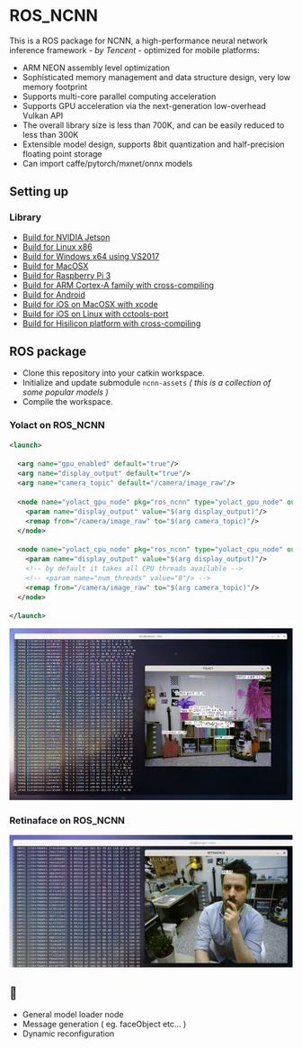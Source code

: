 # ROS_NCNN #

This is a ROS package for NCNN, a high-performance neural network inference framework *- by Tencent -* optimized for mobile platforms:

- ARM NEON assembly level optimization
- Sophisticated memory management and data structure design, very low memory footprint
- Supports multi-core parallel computing acceleration
- Supports GPU acceleration via the next-generation low-overhead Vulkan API
- The overall library size is less than 700K, and can be easily reduced to less than 300K
- Extensible model design, supports 8bit quantization and half-precision floating point storage
- Can import caffe/pytorch/mxnet/onnx models



## Setting up ##

### Library ###

- [Build for NVIDIA Jetson](https://github.com/Tencent/ncnn/wiki/how-to-build#build-for-nvidia-jetson)
- [Build for Linux x86](https://github.com/Tencent/ncnn/wiki/how-to-build#build-for-linux-x86)
- [Build for Windows x64 using VS2017](https://github.com/Tencent/ncnn/wiki/how-to-build#build-for-windows-x64-using-visual-studio-community-2017)
- [Build for MacOSX](https://github.com/Tencent/ncnn/wiki/how-to-build#build-for-macosx)
- [Build for Raspberry Pi 3](https://github.com/Tencent/ncnn/wiki/how-to-build#build-for-raspberry-pi-3)
- [Build for ARM Cortex-A family with cross-compiling](https://github.com/Tencent/ncnn/wiki/how-to-build#build-for-arm-cortex-a-family-with-cross-compiling)
- [Build for Android](https://github.com/Tencent/ncnn/wiki/how-to-build#build-for-android)
- [Build for iOS on MacOSX with xcode](https://github.com/Tencent/ncnn/wiki/how-to-build#build-for-ios-on-macosx-with-xcode)
- [Build for iOS on Linux with cctools-port](https://github.com/Tencent/ncnn/wiki/how-to-build#build-for-ios-on-linux-with-cctools-port)
- [Build for Hisilicon platform with cross-compiling](https://github.com/Tencent/ncnn/wiki/how-to-build#build-for-hisilicon-platform-with-cross-compiling)



## ROS package ##

* Clone this repository into your catkin workspace.
* Initialize and update submodule `ncnn-assets` *( this is a collection of some popular models )*
* Compile the workspace.



### Yolact on ROS_NCNN ###

```xml
<launch>

  <arg name="gpu_enabled" default="true"/>
  <arg name="display_output" default="true"/>
  <arg name="camera_topic" default="/camera/image_raw"/>

  <node name="yolact_gpu_node" pkg="ros_ncnn" type="yolact_gpu_node" output="screen" if="$(arg gpu_enabled)">
    <param name="display_output" value="$(arg display_output)"/>
    <remap from="/camera/image_raw" to="$(arg camera_topic)"/>
  </node>

  <node name="yolact_cpu_node" pkg="ros_ncnn" type="yolact_cpu_node" output="screen" unless="$(arg gpu_enabled)">
    <param name="display_output" value="$(arg display_output)"/>
    <!-- by default it takes all CPU threads available -->
    <!-- <param name="num_threads" value="8"/> -->
    <remap from="/camera/image_raw" to="$(arg camera_topic)"/>
  </node>

</launch>
```

![](doc/yolact.png)

### Retinaface on ROS_NCNN ###

![](doc/retinaface.png)



## :construction:  ##

* General model loader node
* Message generation ( eg. faceObject etc... )
* Dynamic reconfiguration
